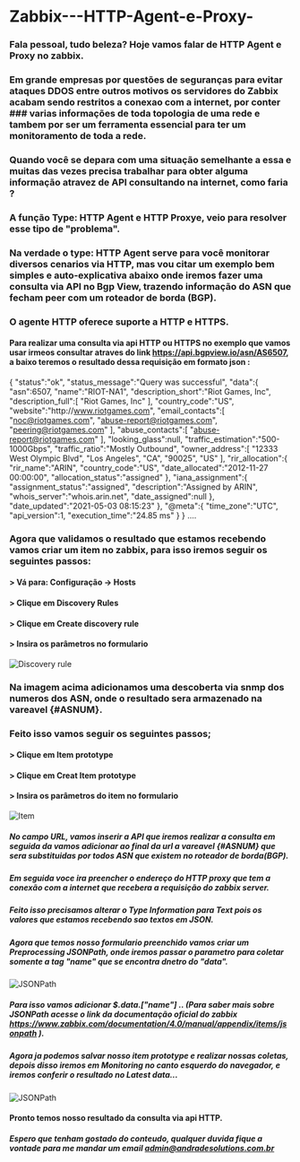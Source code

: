 # Zabbix---HTTP-Agent-e-Proxy-

### Fala pessoal, tudo beleza? Hoje vamos falar de HTTP Agent e Proxy no zabbix.
### Em grande empresas por questões de seguranças para evitar ataques DDOS entre outros motivos os servidores do Zabbix acabam sendo restritos a conexao com a internet, por conter ### varias informações de toda topologia de uma rede e tambem por ser um ferramenta essencial para ter um monitoramento de toda a rede.
### Quando você se depara com uma situação semelhante a essa e muitas das vezes precisa trabalhar para obter alguma informação atravez de API consultando na internet, como faria ?
### A função Type: HTTP Agent e HTTP Proxye, veio para resolver esse tipo de "problema". 
### Na verdade o type: HTTP Agent serve para você monitorar diversos cenarios via HTTP, mas vou citar um exemplo bem simples e auto-explicativa abaixo onde iremos fazer uma  consulta via API no Bgp View, trazendo informação do ASN que fecham peer com um roteador de borda (BGP).
### O agente HTTP oferece suporte a HTTP e HTTPS.

#### Para realizar uma consulta via api HTTP ou HTTPS no exemplo que vamos usar irmeos consultar atraves do link https://api.bgpview.io/asn/AS6507, a baixo teremos o resultado dessa requisição em formato json :

{
   "status":"ok",
   "status_message":"Query was successful",
   "data":{
      "asn":6507,
      "name":"RIOT-NA1",
      "description_short":"Riot Games, Inc",
      "description_full":[
         "Riot Games, Inc"
      ],
      "country_code":"US",
      "website":"http:\/\/www.riotgames.com",
      "email_contacts":[
         "noc@riotgames.com",
         "abuse-report@riotgames.com",
         "peering@riotgames.com"
      ],
      "abuse_contacts":[
         "abuse-report@riotgames.com"
      ],
      "looking_glass":null,
      "traffic_estimation":"500-1000Gbps",
      "traffic_ratio":"Mostly Outbound",
      "owner_address":[
         "12333 West Olympic Blvd",
         "Los Angeles",
         "CA",
         "90025",
         "US"
      ],
      "rir_allocation":{
         "rir_name":"ARIN",
         "country_code":"US",
         "date_allocated":"2012-11-27 00:00:00",
         "allocation_status":"assigned"
      },
      "iana_assignment":{
         "assignment_status":"assigned",
         "description":"Assigned by ARIN",
         "whois_server":"whois.arin.net",
         "date_assigned":null
      },
      "date_updated":"2021-05-03 08:15:23"
   },
   "@meta":{
      "time_zone":"UTC",
      "api_version":1,
      "execution_time":"24.85 ms"
   }
}
....


### Agora que validamos o resultado que estamos recebendo vamos criar um item no zabbix, para isso iremos seguir os seguintes passos:


#### > Vá para: Configuração → Hosts
#### > Clique em Discovery Rules
#### > Clique em Create discovery rule
#### > Insira os parâmetros no formulario

![Discovery rule](https://github.com/matheusandrades/Zabbix--HTTP-Agent-e-Proxy/main/discovery.png)

### Na imagem acima adicionamos uma descoberta via snmp dos numeros dos ASN, onde o resultado sera armazenado na vareavel {#ASNUM}.

### Feito isso vamos seguir os seguintes passos;

#### > Clique em Item prototype 
#### > Clique em Creat Item prototype
#### > Insira os parâmetros do item no formulario

![Item](https://github.com/matheusandrades/Zabbix--HTTP-Agent-e-Proxy/main/item.png)

##### No campo URL, vamos inserir a API que iremos realizar a consulta em seguida da vamos adicionar ao final da url a vareavel {#ASNUM} que sera substituidas por todos ASN que existem no roteador de borda(BGP).
##### Em seguida voce ira preencher o endereço do HTTP proxy que tem a conexão com a internet que recebera a requisição do zabbix server.
##### Feito isso precisamos alterar o Type Information para Text pois os valores que estamos recebendo sao textos em JSON.

##### Agora que temos nosso formulario preenchido vamos criar um Preprocessing JSONPath, onde iremos passar o parametro para coletar somente a tag "name" que se encontra dnetro do "data".

![JSONPath](https://github.com/matheusandrades/Zabbix--HTTP-Agent-e-Proxy/main/json.png)

##### Para isso vamos adicionar $.data.["name"]   .. (Para saber mais sobre JSONPath acesse o link da documentação oficial do zabbix https://www.zabbix.com/documentation/4.0/manual/appendix/items/jsonpath ).
##### Agora ja podemos salvar nosso item prototype e realizar nossas coletas, depois disso iremos em Monitoring no canto esquerdo do navegador, e iremos conferir o resultado no Latest data...

![JSONPath](https://github.com/matheusandrades/Zabbix--HTTP-Agent-e-Proxy/main/resultado.png)



#### Pronto temos nosso resultado da consulta via api HTTP.

##### Espero que tenham gostado do conteudo, qualquer duvida fique a vontade para me mandar um email admin@andradesolutions.com.br










